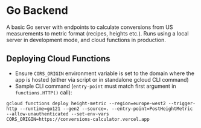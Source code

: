 # Go Backend

A basic Go server with endpoints to calculate conversions from US measurements to metric format (recipes, heights etc.). Runs using a local server in development mode, and cloud functions in production.

## Deploying Cloud Functions

- Ensure `CORS_ORIGIN` environment variable is set to the domain where the app is hosted (either via script or in standalone gcloud CLI command)
- Sample CLI command (`entry-point` must match first argument in `functions.HTTP()` call):

```
gcloud functions deploy height-metric --region=europe-west2 --trigger-http --runtime=go121 --gen2 --source=. --entry-point=PostHeightMetric --allow-unauthenticated --set-env-vars CORS_ORIGIN=https://conversions-calculator.vercel.app
```
